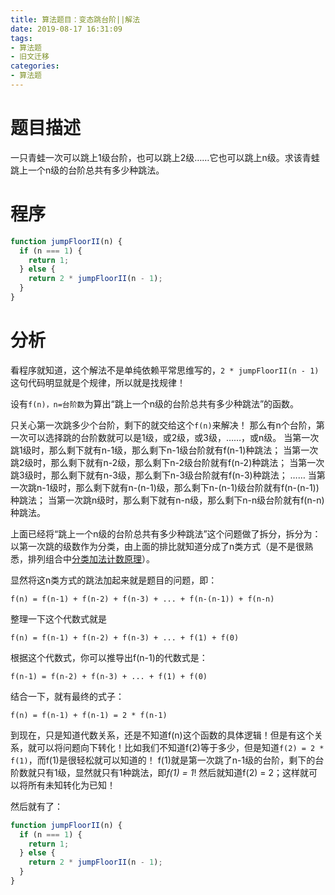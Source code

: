```yaml
---
title: 算法题目：变态跳台阶||解法
date: 2019-08-17 16:31:09
tags:
- 算法题
- 旧文迁移
categories:
- 算法题
---
```


# 题目描述

一只青蛙一次可以跳上1级台阶，也可以跳上2级……它也可以跳上n级。求该青蛙跳上一个n级的台阶总共有多少种跳法。

<!-- more -->

# 程序
```js
function jumpFloorII(n) {
  if (n === 1) {
    return 1;
  } else {
    return 2 * jumpFloorII(n - 1);
  }
}
```

# 分析
看程序就知道，这个解法不是单纯依赖平常思维写的，`2 * jumpFloorII(n - 1)`这句代码明显就是个规律，所以就是找规律！

设有`f(n)，n=台阶数`为算出“跳上一个n级的台阶总共有多少种跳法”的函数。

只关心第一次跳多少个台阶，剩下的就交给这个`f(n)`来解决！
那么有n个台阶，第一次可以选择跳的台阶数就可以是1级，或2级，或3级，……，或n级。
当第一次跳1级时，那么剩下就有n-1级，那么剩下n-1级台阶就有f(n-1)种跳法；
当第一次跳2级时，那么剩下就有n-2级，那么剩下n-2级台阶就有f(n-2)种跳法；
当第一次跳3级时，那么剩下就有n-3级，那么剩下n-3级台阶就有f(n-3)种跳法；
……
当第一次跳n-1级时，那么剩下就有n-(n-1)级，那么剩下n-(n-1)级台阶就有f(n-(n-1))种跳法；
当第一次跳n级时，那么剩下就有n-n级，那么剩下n-n级台阶就有f(n-n)种跳法。

上面已经将“跳上一个n级的台阶总共有多少种跳法”这个问题做了拆分，拆分为：以第一次跳的级数作为分类，由上面的排比就知道分成了n类方式（是不是很熟悉，排列组合中[分类加法计数原理](https://baike.baidu.com/item/%E5%88%86%E7%B1%BB%E5%8A%A0%E6%B3%95%E8%AE%A1%E6%95%B0%E5%8E%9F%E7%90%86/467166)）。

显然将这n类方式的跳法加起来就是题目的问题，即：
```
f(n) = f(n-1) + f(n-2) + f(n-3) + ... + f(n-(n-1)) + f(n-n)
```
整理一下这个代数式就是
```
f(n) = f(n-1) + f(n-2) + f(n-3) + ... + f(1) + f(0)
```
根据这个代数式，你可以推导出f(n-1)的代数式是：
```
f(n-1) = f(n-2) + f(n-3) + ... + f(1) + f(0)
```
结合一下，就有最终的式子：
```
f(n) = f(n-1) + f(n-1) = 2 * f(n-1)
```
到现在，只是知道代数关系，还是不知道f(n)这个函数的具体逻辑！但是有这个关系，就可以将问题向下转化！比如我们不知道f(2)等于多少，但是知道`f(2) = 2 * f(1)`，而f(1)是很轻松就可以知道的！
f(1)就是第一次跳了n-1级的台阶，剩下的台阶数就只有1级，显然就只有1种跳法，即*f(1) = 1*!
然后就知道f(2) = 2；这样就可以将所有未知转化为已知！

然后就有了：
```js
function jumpFloorII(n) {
  if (n === 1) {
    return 1;
  } else {
    return 2 * jumpFloorII(n - 1);
  }
}
```
